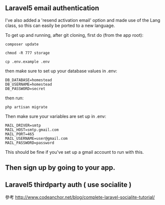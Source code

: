 ## Laravel5 email authentication
 
I've also added a 'resend activation email' option and made use of the Lang
class, so this can easily be ported to a new language.

To get up and running, after git cloning, first do (from the app root):

	composer update

	chmod -R 777 storage

	cp .env.example .env

then make sure to set up your database values in .env:

	DB_DATABASE=homestead
	DB_USERNAME=homestead
	DB_PASSWORD=secret

then run:

	php artisan migrate


Then make sure your variables are set up in .env:

	MAIL_DRIVER=smtp
	MAIL_HOST=smtp.gmail.com
	MAIL_PORT=465
	MAIL_USERNAME=user@gmail.com
	MAIL_PASSWORD=password

This should be fine if you've set up a gmail account to run with this.


Then sign up by going to your app.
-----------------------------------------------------------------------


## Laravel5 thirdparty auth ( use socialite )

參考 http://www.codeanchor.net/blog/complete-laravel-socialite-tutorial/












